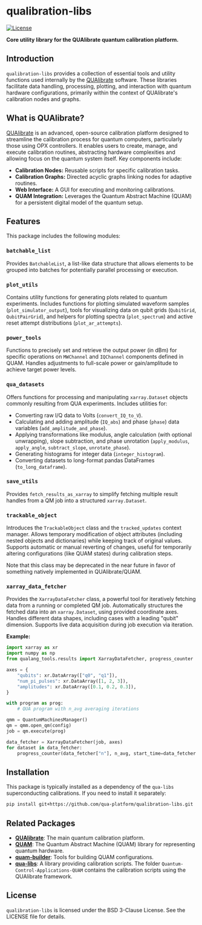 # qualibration-libs

[![License](https://img.shields.io/badge/License-BSD_3--Clause-blue.svg)](https://opensource.org/licenses/BSD-3-Clause)

**Core utility library for the QUAlibrate quantum calibration platform.**

## Introduction

`qualibration-libs` provides a collection of essential tools and utility functions used internally by the [QUAlibrate](https://qua-platform.github.io/qualibrate/) software. These libraries facilitate data handling, processing, plotting, and interaction with quantum hardware configurations, primarily within the context of QUAlibrate's calibration nodes and graphs.

## What is QUAlibrate?

[QUAlibrate](https://qua-platform.github.io/qualibrate/) is an advanced, open-source calibration platform designed to streamline the calibration process for quantum computers, particularly those using OPX controllers. It enables users to create, manage, and execute calibration routines, abstracting hardware complexities and allowing focus on the quantum system itself. Key components include:

- **Calibration Nodes:** Reusable scripts for specific calibration tasks.
- **Calibration Graphs:** Directed acyclic graphs linking nodes for adaptive routines.
- **Web Interface:** A GUI for executing and monitoring calibrations.
- **QUAM Integration:** Leverages the Quantum Abstract Machine (QUAM) for a persistent digital model of the quantum setup.

## Features

This package includes the following modules:

### `batchable_list`

Provides `BatchableList`, a list-like data structure that allows elements to be grouped into batches for potentially parallel processing or execution.

### `plot_utils`

Contains utility functions for generating plots related to quantum experiments. Includes functions for plotting simulated waveform samples (`plot_simulator_output`), tools for visualizing data on qubit grids (`QubitGrid`, `QubitPairGrid`), and helpers for plotting spectra (`plot_spectrum`) and active reset attempt distributions (`plot_ar_attempts`).

### `power_tools`

Functions to precisely set and retrieve the output power (in dBm) for specific operations on `MWChannel` and `IQChannel` components defined in QUAM. Handles adjustments to full-scale power or gain/amplitude to achieve target power levels.

### `qua_datasets`

Offers functions for processing and manipulating `xarray.Dataset` objects commonly resulting from QUA experiments.
Includes utilities for:

- Converting raw I/Q data to Volts (`convert_IQ_to_V`).
- Calculating and adding amplitude (`IQ_abs`) and phase (`phase`) data variables (`add_amplitude_and_phase`).
- Applying transformations like modulus, angle calculation (with optional unwrapping), slope subtraction, and phase unrotation (`apply_modulus`, `apply_angle`, `subtract_slope`, `unrotate_phase`).
- Generating histograms for integer data (`integer_histogram`).
- Converting datasets to long-format pandas DataFrames (`to_long_dataframe`).

### `save_utils`

Provides `fetch_results_as_xarray` to simplify fetching multiple result handles from a QM job into a structured `xarray.Dataset`.

### `trackable_object`

Introduces the `TrackableObject` class and the `tracked_updates` context manager. Allows temporary modification of object attributes (including nested objects and dictionaries) while keeping track of original values. Supports automatic or manual reverting of changes, useful for temporarily altering configurations (like QUAM states) during calibration steps.

Note that this class may be deprecated in the near future in favor of something natively implemented in QUAlibrate/QUAM.

### `xarray_data_fetcher`

Provides the `XarrayDataFetcher` class, a powerful tool for iteratively fetching data from a running or completed QM job. Automatically structures the fetched data into an `xarray.Dataset`, using provided coordinate axes. Handles different data shapes, including cases with a leading "qubit" dimension. Supports live data acquisition during job execution via iteration.

**Example:**

```python
import xarray as xr
import numpy as np
from qualang_tools.results import XarrayDataFetcher, progress_counter

axes = {
    "qubits": xr.DataArray(["q0", "q1"]),
    "num_pi_pulses": xr.DataArray([1, 2, 3]),
    "amplitudes": xr.DataArray([0.1, 0.2, 0.3]),
}

with program as prog:
    # QUA program with n_avg averaging iterations

qmm = QuantumMachinesManager()
qm = qmm.open_qm(config)
job = qm.execute(prog)

data_fetcher = XarrayDataFetcher(job, axes)
for dataset in data_fetcher:
    progress_counter(data_fetcher["n"], n_avg, start_time=data_fetcher.t_start)
```

## Installation

This package is typically installed as a dependency of the `qua-libs` superconducting calibrations. If you need to install it separately:

```bash
pip install git+https://github.com/qua-platform/qualibration-libs.git
```

## Related Packages

- [**QUAlibrate**](https://github.com/qua-platform/qualibrate): The main quantum calibration platform.
- [**QUAM**](https://github.com/qua-platform/quam): The Quantum Abstract Machine (QUAM) library for representing quantum hardware.
- [**quam-builder**](https://github.com/qua-platform/quam-builder): Tools for building QUAM configurations.
- [**qua-libs**](https://github.com/qua-platform/qua-libs): A library providing calibration scripts. The folder `Quantum-Control-Applications-QUAM` contains the calibration scripts using the QUAlibrate framework.

## License

`qualibration-libs` is licensed under the BSD 3-Clause License. See the LICENSE file for details.
